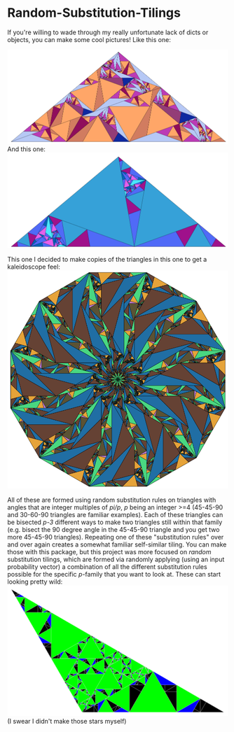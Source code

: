 # Random-Substitution-Tilings
If you're willing to wade through my really unfortunate lack of dicts or objects, you can make some cool pictures! Like this one: 

![ex4](https://github.com/dkludwig/Random-Substitution-Tilings/blob/main/examples/ex4.png) 
And this one:
![ex3](https://github.com/dkludwig/Random-Substitution-Tilings/blob/main/examples/ex3.png) 

This one I decided to make copies of the triangles in this one to get a kaleidoscope feel:
![ex6](https://github.com/dkludwig/Random-Substitution-Tilings/blob/main/examples/ex6.png) 

All of these are formed using random substitution rules on triangles with angles that are integer multiples of *pi/p*, *p* being an integer >=4 (45-45-90 and 30-60-90 triangles are familiar examples). Each of these triangles can be bisected *p-3* different ways to make two triangles still within that family (e.g. bisect the 90 degree angle in the 45-45-90 triangle and you get two more 45-45-90 triangles). Repeating one of these "substitution rules" over and over again creates a somewhat familiar self-similar tiling. You can make those with this package, but this project was more focused on *random* substitution tilings, which are formed via randomly applying (using an input probability vector) a combination of all the different substitution rules possible for the specific *p*-family that you want to look at. These can start looking pretty wild:
![ex5](https://github.com/dkludwig/Random-Substitution-Tilings/blob/main/examples/ex5.png) 
(I swear I didn't make those stars myself)
